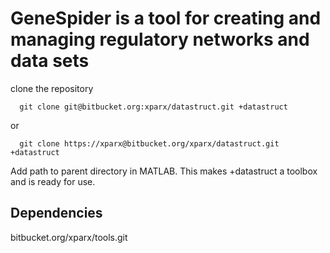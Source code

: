 # GeneSpider is a tool for creating and managing regulatory networks and data sets
clone the repository
```
  git clone git@bitbucket.org:xparx/datastruct.git +datastruct
```
or 
```
  git clone https://xparx@bitbucket.org/xparx/datastruct.git +datastruct
```

Add path to parent directory in MATLAB. This makes +datastruct a toolbox and is ready for use.

## Dependencies
bitbucket.org/xparx/tools.git
